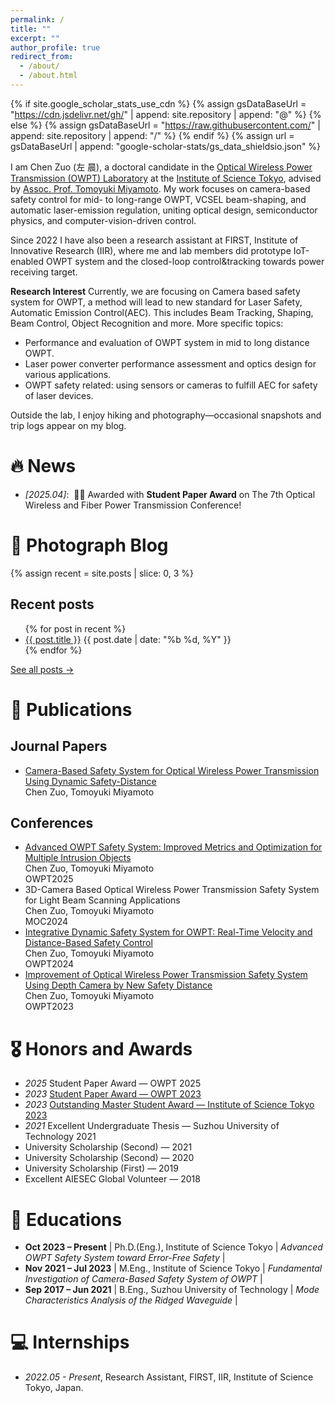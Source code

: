 ```yaml
---
permalink: /
title: ""
excerpt: ""
author_profile: true
redirect_from:
  - /about/
  - /about.html
---
```


{% if site.google_scholar_stats_use_cdn %}
{% assign gsDataBaseUrl = "https://cdn.jsdelivr.net/gh/" | append: site.repository | append: "@" %}
{% else %}
{% assign gsDataBaseUrl = "https://raw.githubusercontent.com/" | append: site.repository | append: "/" %}
{% endif %}
{% assign url = gsDataBaseUrl | append: "google-scholar-stats/gs_data_shieldsio.json" %}

<span class='anchor' id='about-me'></span>

I am Chen Zuo (左 晨), a doctoral candidate in the [Optical Wireless Power Transmission (OWPT) Laboratory](http://vcsel-www.pi.titech.ac.jp/index-j.html) at the [Institute of Science Tokyo](https://www.isct.ac.jp/en), advised by [Assoc. Prof. Tomoyuki Miyamoto](https://www.first.iir.titech.ac.jp/member/core3/#miyamoto).
My work focuses on camera-based safety control for mid- to long-range OWPT, VCSEL beam-shaping, and automatic laser-emission regulation, uniting optical design, semiconductor physics, and computer-vision-driven control.

Since 2022 I have also been a research assistant at FIRST, Institute of Innovative Research (IIR), where me and lab members did prototype IoT-enabled OWPT system and the closed-loop control&tracking towards power receiving target.

**Research Interest** Currently, we are focusing on Camera based safety system for OWPT, a method will lead to new standard for Laser Safety, Automatic Emission Control(AEC).
This includes Beam Tracking, Shaping, Beam Control, Object Recognition and more. More specific topics:

- Performance and evaluation of OWPT system in mid to long distance OWPT.
- Laser power converter performance assessment and optics design for various applications.
- OWPT safety related: using sensors or cameras to fulfill AEC for safety of laser devices.

Outside the lab, I enjoy hiking and photography—occasional snapshots and trip logs appear on my blog.

# 🔥 News

- _[2025.04]_: &nbsp;🎉🎉 Awarded with **Student Paper Award** on The 7th Optical Wireless and Fiber Power Transmission Conference!

# 📸 Photograph Blog

{% assign recent = site.posts | slice: 0, 3 %}

<section id="recent-posts">
  <h2>Recent posts</h2>
  <ul>
    {% for post in recent %}
      <li>
        <a href="{{ post.url | relative_url }}">{{ post.title }}</a>
        <span class="date">{{ post.date | date: "%b %d, %Y" }}</span>
      </li>
    {% endfor %}
  </ul>

<a class="btn btn-sm" href="{{ '/blog/' | relative_url }}">See all&nbsp;posts →</a>

</section>

# 📝 Publications

## Journal Papers

- [Camera-Based Safety System for Optical Wireless Power Transmission Using Dynamic Safety-Distance](https://www.mdpi.com/2304-6732/11/6/500)  
  Chen Zuo, Tomoyuki Miyamoto

## Conferences

- [Advanced OWPT Safety System: Improved Metrics and Optimization for Multiple Intrusion Objects](https://pub.confit.atlas.jp/ja/event/opic2025/presentation/OWPT2-02)  
  Chen Zuo, Tomoyuki Miyamoto  
  OWPT2025
- 3D-Camera Based Optical Wireless Power Transmission Safety System for Light Beam Scanning Applications  
  Chen Zuo, Tomoyuki Miyamoto  
  MOC2024
- [Integrative Dynamic Safety System for OWPT: Real-Time Velocity and Distance-Based Safety Control](https://confit.atlas.jp/guide/event/opic2024/subject/OWPT6-02/detail)  
  Chen Zuo, Tomoyuki Miyamoto  
  OWPT2024
- [Improvement of Optical Wireless Power Transmission Safety System Using Depth Camera by New Safety Distance](https://confit.atlas.jp/guide/event/opic2023/subject/OWPT11-05/crosssearch)  
  Chen Zuo, Tomoyuki Miyamoto  
  OWPT2023

# 🎖 Honors and Awards

- _2025_ Student Paper Award — OWPT 2025
- _2023_ [Student Paper Award — OWPT 2023](https://www.first.iir.titech.ac.jp/detail_1455/)
- _2023_ [Outstanding Master Student Award — Institute of Science Tokyo 2023](https://educ.titech.ac.jp/ee/eng/news/2024_04/065884.html)
- _2021_ Excellent Undergraduate Thesis — Suzhou University of Technology 2021
- University Scholarship (Second) — 2021
- University Scholarship (Second) — 2020
- University Scholarship (First) — 2019
- Excellent AIESEC Global Volunteer — 2018

# 📖 Educations

- **Oct 2023 – Present** | Ph.D.(Eng.), Institute of Science Tokyo | _Advanced OWPT Safety System toward Error-Free Safety_ |
- **Nov 2021 – Jul 2023** | M.Eng., Institute of Science Tokyo | _Fundamental Investigation of Camera-Based Safety System of OWPT_ |
- **Sep 2017 – Jun 2021** | B.Eng., Suzhou University of Technology | _Mode Characteristics Analysis of the Ridged Waveguide_ |<!-- :contentReference[oaicite:6]{index=6}:contentReference[oaicite:7]{index=7} -->

[//]: # "# 💬 Invited Talks"
[//]: # "- *2021.06*, Lorem ipsum dolor sit amet, consectetur adipiscing elit. Vivamus ornare aliquet ipsum, ac tempus justo dapibus sit amet. "
[//]: # "- *2021.03*, Lorem ipsum dolor sit amet, consectetur adipiscing elit. Vivamus ornare aliquet ipsum, ac tempus justo dapibus sit amet.  | [[video]](https://github.com/)"

# 💻 Internships

- _2022.05 - Present_, Research Assistant, FIRST, IIR, Institute of Science Tokyo, Japan.
